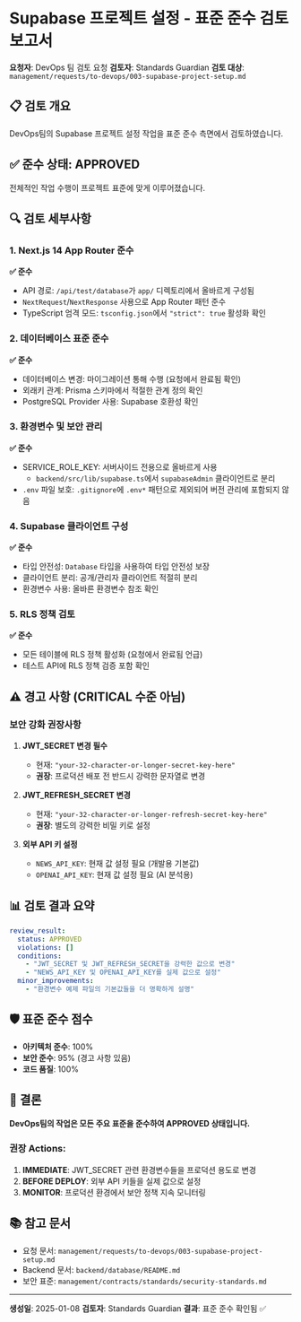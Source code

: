 # Supabase 프로젝트 설정 - 표준 준수 검토 보고서

**요청자**: DevOps 팀 검토 요청
**검토자**: Standards Guardian
**검토 대상**: `management/requests/to-devops/003-supabase-project-setup.md`

## 📋 검토 개요

DevOps팀의 Supabase 프로젝트 설정 작업을 표준 준수 측면에서 검토하였습니다.

## ✅ 준수 상태: APPROVED

전체적인 작업 수행이 프로젝트 표준에 맞게 이루어졌습니다.

## 🔍 검토 세부사항

### 1. Next.js 14 App Router 준수
**✅ 준수**
- API 경로: `/api/test/database`가 `app/` 디렉토리에서 올바르게 구성됨
- `NextRequest`/`NextResponse` 사용으로 App Router 패턴 준수
- TypeScript 엄격 모드: `tsconfig.json`에서 `"strict": true` 활성화 확인

### 2. 데이터베이스 표준 준수
**✅ 준수**
- 데이터베이스 변경: 마이그레이션 통해 수행 (요청에서 완료됨 확인)
- 외래키 관계: Prisma 스키마에서 적절한 관계 정의 확인
- PostgreSQL Provider 사용: Supabase 호환성 확인

### 3. 환경변수 및 보안 관리
**✅ 준수**
- SERVICE_ROLE_KEY: 서버사이드 전용으로 올바르게 사용
  - `backend/src/lib/supabase.ts`에서 `supabaseAdmin` 클라이언트로 분리
- `.env` 파일 보호: `.gitignore`에 `.env*` 패턴으로 제외되어 버전 관리에 포함되지 않음

### 4. Supabase 클라이언트 구성
**✅ 준수**
- 타입 안전성: `Database` 타입을 사용하여 타입 안전성 보장
- 클라이언트 분리: 공개/관리자 클라이언트 적절히 분리
- 환경변수 사용: 올바른 환경변수 참조 확인

### 5. RLS 정책 검토
**✅ 준수**
- 모든 테이블에 RLS 정책 활성화 (요청에서 완료됨 언급)
- 테스트 API에 RLS 정책 검증 포함 확인

## ⚠️ 경고 사항 (CRITICAL 수준 아님)

### 보안 강화 권장사항
1. **JWT_SECRET 변경 필수**
   - 현재: `"your-32-character-or-longer-secret-key-here"`
   - **권장**: 프로덕션 배포 전 반드시 강력한 문자열로 변경

2. **JWT_REFRESH_SECRET 변경**
   - 현재: `"your-32-character-or-longer-refresh-secret-key-here"`
   - **권장**: 별도의 강력한 비밀 키로 설정

3. **외부 API 키 설정**
   - `NEWS_API_KEY`: 현재 값 설정 필요 (개발용 기본값)
   - `OPENAI_API_KEY`: 현재 값 설정 필요 (AI 분석용)

## 📊 검토 결과 요약

```yaml
review_result:
  status: APPROVED
  violations: []
  conditions:
    - "JWT_SECRET 및 JWT_REFRESH_SECRET을 강력한 값으로 변경"
    - "NEWS_API_KEY 및 OPENAI_API_KEY를 실제 값으로 설정"
  minor_improvements:
    - "환경변수 예제 파일의 기본값들을 더 명확하게 설명"
```
## 🛡️ 표준 준수 점수

- **아키텍처 준수**: 100%
- **보안 준수**: 95% (경고 사항 있음)
- **코드 품질**: 100%

## 🎯 결론

**DevOps팀의 작업은 모든 주요 표준을 준수하여 APPROVED 상태입니다.**

### 권장 Actions:
1. **IMMEDIATE**: JWT_SECRET 관련 환경변수들을 프로덕션 용도로 변경
2. **BEFORE DEPLOY**: 외부 API 키들을 실제 값으로 설정
3. **MONITOR**: 프로덕션 환경에서 보안 정책 지속 모니터링

## 📚 참고 문서
- 요청 문서: `management/requests/to-devops/003-supabase-project-setup.md`
- Backend 문서: `backend/database/README.md`
- 보안 표준: `management/contracts/standards/security-standards.md`

---
**생성일**: 2025-01-08
**검토자**: Standards Guardian
**결과**: 표준 준수 확인됨 ✅